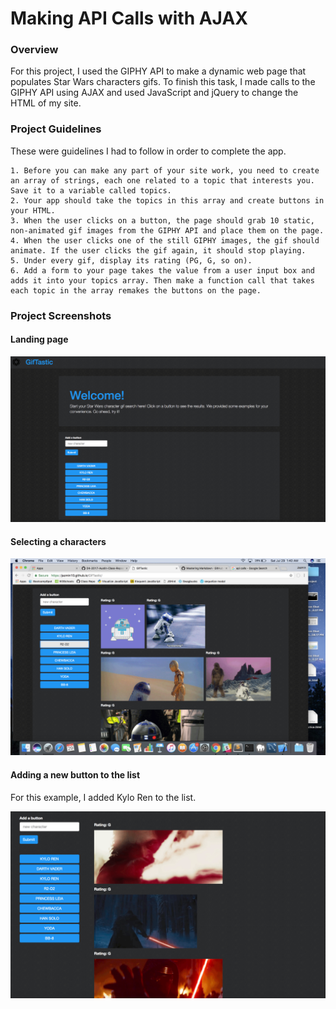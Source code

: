 # Making API Calls with AJAX

### Overview

For this project, I used the GIPHY API to make a dynamic web page that populates Star Wars characters gifs. To finish this task, I made calls to the GIPHY API using AJAX and used JavaScript and jQuery to change the HTML of my site.

### Project Guidelines

These were guidelines I had to follow in order to complete the app.

    1. Before you can make any part of your site work, you need to create an array of strings, each one related to a topic that interests you. Save it to a variable called topics.
    2. Your app should take the topics in this array and create buttons in your HTML.
    3. When the user clicks on a button, the page should grab 10 static, non-animated gif images from the GIPHY API and place them on the page.
    4. When the user clicks one of the still GIPHY images, the gif should animate. If the user clicks the gif again, it should stop playing.
    5. Under every gif, display its rating (PG, G, so on).
    6. Add a form to your page takes the value from a user input box and adds it into your topics array. Then make a function call that takes each topic in the array remakes the buttons on the page.

### Project Screenshots

#### Landing page

![landingPage](assets/images/landingPage.png)

#### Selecting a characters

![selectPage](assets/images/selectPage.png)

#### Adding a new button to the list

For this example, I added Kylo Ren to the list. 

![newButtonPage](assets/images/newButtonPage.png)


